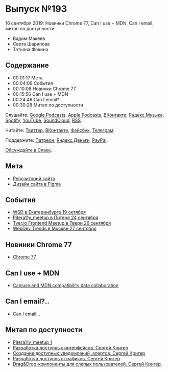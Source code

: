 # Выпуск №193

16 сентября 2019: Новинки Chrome 77, Can I use + MDN, Can I email, митап по доступности.

- Вадим Макеев
- Света Шарипова
- Татьяна Фокина

## Содержание

- 00:01:17 Мета
- 00:04:09 События
- 00:10:08 Новинки Chrome 77
- 00:15:56 Can I use + MDN
- 00:24:48 Can I email?..
- 00:30:28 Митап по доступности

Слушайте: [Google Podcasts](https://podcasts.google.com/?feed=aHR0cHM6Ly93ZWItc3RhbmRhcmRzLnJ1L3BvZGNhc3QvZmVlZC8), [Apple Podcasts](https://itunes.apple.com/podcast/id1080500016), [ВКонтакте](https://vk.com/podcasts-32017543), [Яндекс.Музыка](https://music.yandex.ru/album/6245956), [Spotify](https://open.spotify.com/show/3rzAcADjpBpXt73L0epTjV), [YouTube](https://www.youtube.com/playlist?list=PLMBnwIwFEFHcwuevhsNXkFTcadeX5R1Go), [SoundCloud](https://soundcloud.com/web-standards), [RSS](https://web-standards.ru/podcast/feed/).

Читайте: [Твиттер](https://twitter.com/webstandards_ru), [ВКонтакте](https://vk.com/webstandards_ru), [Фейсбук](https://www.facebook.com/webstandardsru), [Телеграм](https://t.me/webstandards_ru).

Поддержите: [Патреон](https://www.patreon.com/webstandards_ru), [Яндекс.Деньги](https://money.yandex.ru/to/41001119329753), [PayPal](https://www.paypal.me/pepelsbey).

[Обсуждайте в Слаке](http://slack.web-standards.ru/).

## Мета

- [Репозиторий сайта](https://github.com/web-standards-ru/nouvelle)
- [Дизайн сайта в Figma](https://www.figma.com/file/kHj7Cs5lJsKDgFZS0UjOij/milestone-1)

## События

- [WSD в Екатеринбурге 19 октября](https://wsd.events/2019/10/19/)
- [Pitera11y_meetup в Питере 24 сентября](https://medium.com/p/3a6a2c1a49c9)
- [Tver.io Frontend Meetup в Твери 26 сентября](https://www.meetup.com/tverio/events/264584491/)
- [WebDev Trends в Москве 27 сентября](https://getitconf.com/)

## Новинки Chrome 77

- [Chrome 77](https://youtu.be/S8aVB3IfOR4)

## Can I use + MDN

- [Caniuse and MDN compatibility data collaboration](https://hacks.mozilla.org/2019/09/caniuse-and-mdn-compat-data-collaboration/)

## Can I email?..

- [Can I email…](https://www.caniemail.com/)

## Митап по доступности

- [Pitera11y_meetup 1](https://medium.com/p/3a6a2c1a49c9)
- [Разработка доступных интерфейсов, Сергей Кригер](https://youtu.be/4ragpIHJ6r0)
- [Создание доступных уведомлений, алертов, Сергей Кригер](https://youtu.be/XKBjrBxqsfE)
- [Разработка доступных графиков, Сергей Кригер](https://youtu.be/TvjRAwp4qSs)
- [Drag&Drop-компоненты для слепых пользователей, Сергей Кригер](https://youtu.be/TvjRAwp4qSs)
